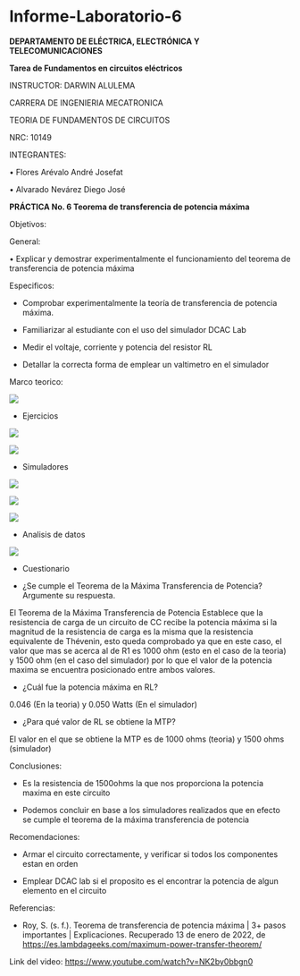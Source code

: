 # Informe-Laboratorio-6

**DEPARTAMENTO DE ELÉCTRICA, ELECTRÓNICA Y TELECOMUNICACIONES**

**Tarea de Fundamentos en circuitos eléctricos**

INSTRUCTOR: DARWIN ALULEMA

CARRERA DE INGENIERIA MECATRONICA

TEORIA DE FUNDAMENTOS DE CIRCUITOS

NRC: 10149

INTEGRANTES:

• Flores Arévalo André Josefat

• Alvarado Nevárez Diego José

**PRÁCTICA No. 6 Teorema de transferencia de potencia máxima**

Objetivos:

General:

•	Explicar y demostrar experimentalmente el funcionamiento del teorema de transferencia de potencia máxima

Especificos:

- Comprobar experimentalmente la teoría de transferencia de potencia máxima.

- Familiarizar al estudiante con el uso del simulador DCAC Lab 

- Medir el voltaje, corriente y potencia del resistor RL 

- Detallar la correcta forma de emplear un valtimetro en el simulador

Marco teorico:

![](https://github.com/diego333jose/Informe-Laboratorio-6/blob/main/Imagenes/Diagrama%20en%20blanco%20(4).png)

- Ejercicios

![](https://github.com/diego333jose/Informe-Laboratorio-6/blob/main/Imagenes/Cálculos%20laboratorio%206_page-0001.jpg)

![](https://github.com/diego333jose/Informe-Laboratorio-6/blob/main/Imagenes/imagen_2022-01-13_181412.png)

- Simuladores

![](https://github.com/diego333jose/Informe-Laboratorio-6/blob/main/Imagenes/CIRCUITOS%20DCAC%20LAB_page-0001.jpg)

![](https://github.com/diego333jose/Informe-Laboratorio-6/blob/main/Imagenes/CIRCUITOS%20DCAC%20LAB_page-0002.jpg)

![](https://github.com/diego333jose/Informe-Laboratorio-6/blob/main/Imagenes/CIRCUITOS%20DCAC%20LAB_page-0003.jpg)

- Analisis de datos

![](https://github.com/diego333jose/Informe-Laboratorio-6/blob/main/Imagenes/imagen_2022-01-14_103407.png)

- Cuestionario 

- ¿Se cumple el Teorema de la Máxima Transferencia de Potencia? Argumente su
respuesta. 

El Teorema de la Máxima Transferencia de Potencia Establece que la resistencia de carga de un circuito de CC recibe la potencia máxima si la magnitud de la resistencia de carga es la misma que la resistencia equivalente de Thévenin, esto queda comprobado ya que en este caso, el valor que mas se acerca al de R1 es 1000 ohm (esto en el caso de la teoria) y 1500 ohm (en el caso del simulador) por lo que el valor de la potencia maxima se encuentra posicionado entre ambos valores.

- ¿Cuál fue la potencia máxima en RL? 
 
0.046 (En la teoria) y 0.050 Watts (En el simulador) 

- ¿Para qué valor de RL se obtiene la MTP? 

El valor en el que se obtiene la MTP es de 1000 ohms (teoria) y 1500 ohms (simulador)

Conclusiones:

-	Es la resistencia de 1500ohms la que nos proporciona la potencia maxima en este circuito

- Podemos concluir en base a los simuladores realizados que en efecto se cumple el teorema de la máxima transferencia de potencia

Recomendaciones:

-	Armar el circuito correctamente, y verificar si todos los componentes estan en orden

- Emplear DCAC lab si el proposito es el encontrar la potencia de algun elemento en el circuito

Referencias:

- Roy, S. (s. f.). Teorema de transferencia de potencia máxima | 3+ pasos importantes | Explicaciones. Recuperado 13 de enero de 2022, de https://es.lambdageeks.com/maximum-power-transfer-theorem/

Link del video: https://www.youtube.com/watch?v=NK2by0bbgn0
